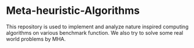 # Meta-heuristic-Algorithms
This repository is used to implement and analyze nature inspired computing algorithms on various benchmark function. We also try to solve some real world problems by MHA.
